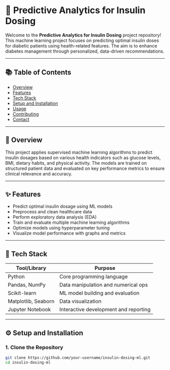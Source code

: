 # 🧠 Predictive Analytics for Insulin Dosing

Welcome to the **Predictive Analytics for Insulin Dosing** project repository!  
This machine learning project focuses on predicting optimal insulin doses for diabetic patients using health-related features. The aim is to enhance diabetes management through personalized, data-driven recommendations.

---

## 📚 Table of Contents
- [Overview](#overview)
- [Features](#features)
- [Tech Stack](#tech-stack)
- [Setup and Installation](#setup-and-installation)
- [Usage](#usage)
- [Contributing](#contributing)
- [Contact](#contact)

---

## 📌 Overview

This project applies supervised machine learning algorithms to predict insulin dosages based on various health indicators such as glucose levels, BMI, dietary habits, and physical activity. The models are trained on structured patient data and evaluated on key performance metrics to ensure clinical relevance and accuracy.

---

## ✨ Features

- Predict optimal insulin dosage using ML models
- Preprocess and clean healthcare data
- Perform exploratory data analysis (EDA)
- Train and evaluate multiple machine learning algorithms
- Optimize models using hyperparameter tuning
- Visualize model performance with graphs and metrics

---

## 🧰 Tech Stack

| Tool/Library        | Purpose                                 |
|---------------------|-----------------------------------------|
| Python              | Core programming language               |
| Pandas, NumPy       | Data manipulation and numerical ops     |
| Scikit-learn        | ML model building and evaluation        |
| Matplotlib, Seaborn | Data visualization                      |
| Jupyter Notebook    | Interactive development and reporting   |

---

## ⚙️ Setup and Installation

### 1. Clone the Repository
```bash
git clone https://github.com/your-username/insulin-dosing-ml.git
cd insulin-dosing-ml
